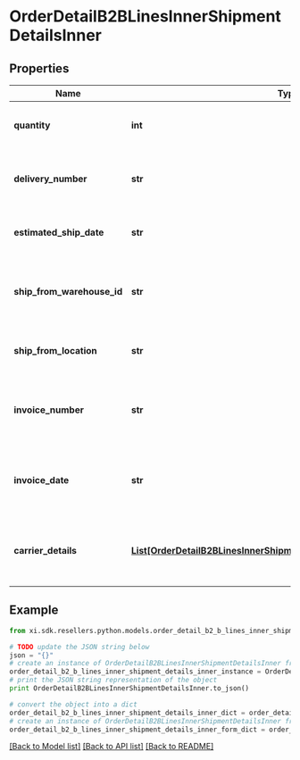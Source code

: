# OrderDetailB2BLinesInnerShipmentDetailsInner


## Properties

Name | Type | Description | Notes
------------ | ------------- | ------------- | -------------
**quantity** | **int** | The quantity shipped of the line item. | [optional] 
**delivery_number** | **str** | The actual date of delivery of the line item. | [optional] 
**estimated_ship_date** | **str** | The date the line item is expected to be shipped. | [optional] 
**ship_from_warehouse_id** | **str** | The ID of the warehouse the product will ship from. | [optional] 
**ship_from_location** | **str** | The city and state the line item ships from. | [optional] 
**invoice_number** | **str** | The Ingram Micro invoice number for the line item. | [optional] 
**invoice_date** | **str** | The date the IngramMicro invoice was created for the line item. | [optional] 
**carrier_details** | [**List[OrderDetailB2BLinesInnerShipmentDetailsInnerCarrierDetailsInner]**](OrderDetailB2BLinesInnerShipmentDetailsInnerCarrierDetailsInner.md) | The shipment carrier details for the line item. | [optional] 

## Example

```python
from xi.sdk.resellers.python.models.order_detail_b2_b_lines_inner_shipment_details_inner import OrderDetailB2BLinesInnerShipmentDetailsInner

# TODO update the JSON string below
json = "{}"
# create an instance of OrderDetailB2BLinesInnerShipmentDetailsInner from a JSON string
order_detail_b2_b_lines_inner_shipment_details_inner_instance = OrderDetailB2BLinesInnerShipmentDetailsInner.from_json(json)
# print the JSON string representation of the object
print OrderDetailB2BLinesInnerShipmentDetailsInner.to_json()

# convert the object into a dict
order_detail_b2_b_lines_inner_shipment_details_inner_dict = order_detail_b2_b_lines_inner_shipment_details_inner_instance.to_dict()
# create an instance of OrderDetailB2BLinesInnerShipmentDetailsInner from a dict
order_detail_b2_b_lines_inner_shipment_details_inner_form_dict = order_detail_b2_b_lines_inner_shipment_details_inner.from_dict(order_detail_b2_b_lines_inner_shipment_details_inner_dict)
```
[[Back to Model list]](../README.md#documentation-for-models) [[Back to API list]](../README.md#documentation-for-api-endpoints) [[Back to README]](../README.md)


